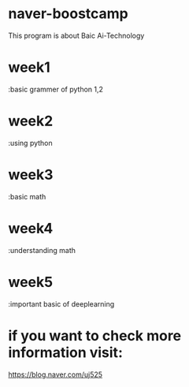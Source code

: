 # naver-boostcamp
 This program is about Baic Ai-Technology
#
#

# week1 
 :basic grammer of python 1,2
# week2 
 :using python
# week3 
 :basic math
# week4 
 :understanding math
# week5 
 :important basic of deeplearning

#
#

# if you want to check more information visit: 
https://blog.naver.com/uj525
